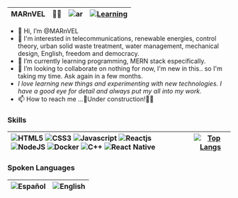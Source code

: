 
| __MARnVEL__ | 👩‍💻 | ![ar](https://flagcdn.com/16x12/ar.png) | [![Learning](https://img.shields.io/badge/Currently_learning-TypeScript-<COLOR>.svg)](https://shields.io/) |
|---|---|---|---|
- 👋 Hi, I’m @MARnVEL
- 👀 I'm interested in telecommunications, renewable energies, control theory, urban solid waste treatment, water management, mechanical design, English, freedom and democracy.
- 🌱 I’m currently learning programming, MERN stack especifically.
- 💞️ I’m looking to collaborate on nothing for now, I'm new in this.. so I'm taking my time. Ask again in a few months.
- _I love learning new things and experimenting with new technologies. I have a good eye for detail and always put my all into my work._
- 📫 How to reach me ...🚧Under construction!🏴‍☠️

###

### Skills
| ![HTML5](https://img.shields.io/badge/HTML5-E34F26?style=for-the-badge&logo=html5&logoColor=white) ![CSS3](https://img.shields.io/badge/CSS3-1572B6?style=for-the-badge&logo=css3&logoColor=white) ![Javascript](https://img.shields.io/badge/JavaScript-F7DF1E?style=for-the-badge&logo=JavaScript&logoColor=white) ![Reactjs](https://img.shields.io/badge/React-20232A?style=for-the-badge&logo=react&logoColor=61DAFB) ![NodeJS](https://img.shields.io/badge/Node.js-43853D?style=for-the-badge&logo=node.js&logoColor=white) ![Docker](https://img.shields.io/badge/DOCKER-2023A?style=for-the-badge&logo=docker&logoColor=white&color=5F5AE6) ![C++](https://img.shields.io/badge/C%2B%2B-2023A?style=for-the-badge&logo=C%2B%2B&logoColor=white&color=6296E5) ![React Native](https://img.shields.io/badge/React_Native-20232A?style=for-the-badge&logo=react&logoColor=61DAFB) | [![Top Langs](https://github-readme-stats.vercel.app/api/top-langs/?username=MARnVEL&layout=compact)](https://github.com/MARnVEL?tab=repositories) |
|:---|---|
### Spoken Languages
|![Español](https://flagcdn.com/28x21/es.png)|![English](https://flagcdn.com/28x21/us.png)|
|:---|---|

<!---
MARnVEL/MARnVEL is a ✨ special ✨ repository because its `README.md` (this file) appears on your GitHub profile.
You can click the Preview link to take a look at your changes.
--->

